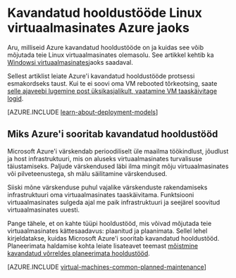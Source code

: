 <properties
    pageTitle="Kavandatud hooldustööd Linux vms | Microsoft Azure'i"
    description="Aru, milliseid Azure kavandatud hooldustööde on ja kuidas see mõjutab oma Linux töötab Azure'i virtuaalmasinates"
    services="virtual-machines-linux"
    documentationCenter=""
    authors="drewm"
    manager="timlt"
    editor=""
    tags="azure-service-management,azure-resource-manager"/>

<tags
    ms.service="virtual-machines-linux"
    ms.workload="infrastructure-services"
    ms.tgt_pltfrm="vm-linux"
    ms.devlang="na"
    ms.topic="article"
    ms.date="04/26/2016"
    ms.author="drewm"/>

# <a name="planned-maintenance-for-linux-virtual-machines-in-azure"></a>Kavandatud hooldustööde Linux virtuaalmasinates Azure jaoks

Aru, milliseid Azure kavandatud hooldustööde on ja kuidas see võib mõjutada teie Linux virtuaalmasinates olemasolu. See artikkel kehtib ka [Windowsi virtuaalmasinates](virtual-machines-windows-planned-maintenance.md)jaoks saadaval. 

Sellest artiklist leiate Azure'i kavandatud hooldustööde protsessi esmakordseks taust. Kui te ei soovi oma VM rebooted tõrkeotsing, saate [selle ajaveebi lugemine post üksikasjalikult, vaatamine VM taaskäivitage logid](https://azure.microsoft.com/blog/viewing-vm-reboot-logs/).

[AZURE.INCLUDE [learn-about-deployment-models](../../includes/learn-about-deployment-models-both-include.md)]

## <a name="why-azure-performs-planned-maintenance"></a>Miks Azure'i sooritab kavandatud hooldustööd

Microsoft Azure'i värskendab perioodiliselt üle maailma töökindlust, jõudlust ja host infrastruktuuri, mis on aluseks virtuaalmasinates turvalisuse täiustamiseks. Paljude värskendused läbi ilma mingit mõju virtuaalmasinates või pilveteenustega, sh mälu säilitamine värskendused.

Siiski mõne värskenduse puhul vajalike värskenduste rakendamiseks infrastruktuuri oma virtuaalmasinates taaskäivitama. Funktsiooni virtuaalmasinates sulgeda ajal me paik infrastruktuuri ja seejärel soovitud virtuaalmasinates uuesti.

Pange tähele, et on kahte tüüpi hooldustööd, mis võivad mõjutada teie virtuaalmasinates kättesaadavus: plaanitud ja plaanimata. Sellel lehel kirjeldatakse, kuidas Microsoft Azure'i sooritab kavandatud hooldustööd. Planeerimata haldamise kohta leiate lisateavet teemast [mõistmine kavandatud võrreldes planeerimata hooldustööd](virtual-machines-linux-manage-availability.md).

[AZURE.INCLUDE [virtual-machines-common-planned-maintenance](../../includes/virtual-machines-common-planned-maintenance.md)]
